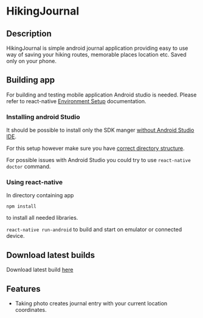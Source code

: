 # HikingJournal

## Description

HikingJournal is simple android journal application providing easy to use way of saving your hiking routes, memorable places location etc. Saved only on your phone.

## Building app

For building and testing mobile application Android studio is needed.
Please refer to react-native [Environment Setup](https://reactnative.dev/docs/environment-setup)
documentation.

### Installing android Studio

It should be possible to install only the SDK manger [without Android Studio IDE](https://medium.com/@_illusionist_/installing-android-sdk-without-android-studio-in-ubuntu-for-reactnative-f4a4d1a2ee96).

For this setup however make sure you have [correct directory structure](https://stackoverflow.com/a/61176718/1823545).

For possible issues with Android Studio you could try to use `react-native doctor` command.

### Using react-native

In directory containing app

`npm install`

to install all needed libraries.

`react-native run-android` to build and start on emulator or connected device.

## Download latest builds

Download latest build [here](https://1drv.ms/u/s!AiE76wTbrEuyvDi5G2EGWxD91EmW?e=23Jbdh)

## Features

- Taking photo creates journal entry with your current location coordinates.
